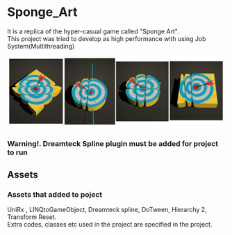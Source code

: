 # Sponge_Art
It is a replica of the hyper-casual game called "Sponge Art".  <br>
This project was tried to develop as high performance with using Job System(Multithreading)

<img src="Assets/_Game/View Of The Game/Showcase.png" >

### Warning!. Dreamteck Spline plugin must be added for project to run
## Assets 
### Assets that added to poject  <br> 
UniRx , LINQtoGameObject, Dreamteck spline, DoTween, Hierarchy 2, Transform Reset. <br> 
Extra codes, classes etc used in the project are specified in the project.

